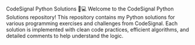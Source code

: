CodeSignal Python Solutions 🐍💻
Welcome to the CodeSignal Python Solutions repository! This repository contains my Python solutions
for various programming exercises and challenges from CodeSignal. Each solution is implemented with clean code practices, 
efficient algorithms, and detailed comments to help understand the logic.
